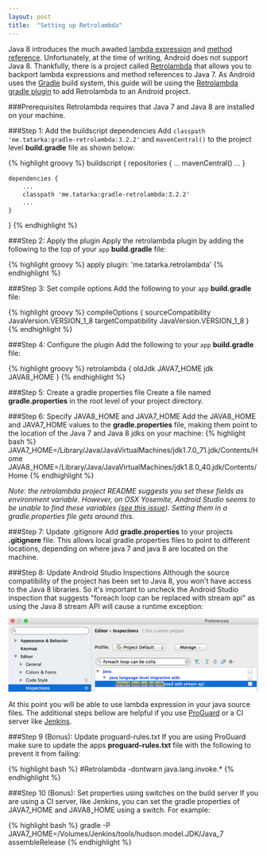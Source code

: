 ```yaml
---
layout: post
title:  "Setting up Retrolambda"
---
```


Java 8 introduces the much awaited [lambda expression] and [method reference]. Unfortunately, at the time of writing, Android does not support Java 8. Thankfully, there is a project called [Retrolambda] that allows you to backport lambda expressions and method references to Java 7. As Android uses the [Gradle] build system, this guide will be using the [Retrolambda gradle plugin] to add Retrolambda to an Android project.

<!--more-->

###Prerequisites
Retrolambda requires that Java 7 and Java 8 are installed on your machine.

###Step 1: Add the buildscript dependencies
Add `classpath 'me.tatarka:gradle-retrolambda:3.2.2'` and `mavenCentral()` to the project level **build.gradle** file as shown below:

{% highlight groovy %}
buildscript {
    repositories {
        ...
        mavenCentral()
        ...
    }

    dependencies {
        ...
        classpath 'me.tatarka:gradle-retrolambda:3.2.2'
        ...
    }
}
{% endhighlight %}

###Step 2: Apply the plugin
Apply the retrolambda plugin by adding the following to the top of your `app` **build.gradle** file:

{% highlight groovy %}
apply plugin: 'me.tatarka.retrolambda'
{% endhighlight %}

###Step 3: Set compile options
Add the following to your `app` **build.gradle** file:

{% highlight groovy %}
compileOptions {
    sourceCompatibility JavaVersion.VERSION_1_8
    targetCompatibility JavaVersion.VERSION_1_8
}
{% endhighlight %}

###Step 4: Configure the plugin
Add the following to your `app` **build.gradle** file:

{% highlight groovy %}
retrolambda {
    oldJdk JAVA7_HOME
    jdk JAVA8_HOME
}
{% endhighlight %}

###Step 5: Create a gradle properties file
Create a file named **gradle.properties** in the root level of your project directory.

###Step 6: Specify JAVA8_HOME and JAVA7_HOME
Add the JAVA8_HOME and JAVA7_HOME values to the **gradle.properties** file, making them point
to the location of the Java 7 and Java 8 jdks on your machine:
{% highlight bash %}
JAVA7_HOME=/Library/Java/JavaVirtualMachines/jdk1.7.0_71.jdk/Contents/Home
JAVA8_HOME=/Library/Java/JavaVirtualMachines/jdk1.8.0_40.jdk/Contents/Home
{% endhighlight %}

*Note: the retrolambda project README suggests you set these fields as environment variable. However, on OSX Yosemite, Android Studio seems to be unable to find these variables ([see this issue]). Setting them in a gradle.properties file gets around this.*

###Step 7: Update .gitignore
Add  **gradle.properties** to your projects **.gitignore** file. This allows local gradle.properties files to point to different locations, depending on where java 7 and java 8 are located on the machine.

###Step 8: Update Android Studio Inspections
Although the source compatibility of the project has been set to Java 8, you won't have access to the Java 8 libraries. So it's important to uncheck the Android Studio inspection that suggests "foreach loop can be replaced with stream api" as using the Java 8 stream API will cause a runtime exception:

![Android Studio Inspections](/assets/retrolambda_inspections.jpg)

At this point you will be able to use lambda expression in your java source files. The additional steps bellow are helpful if you use [ProGuard] or a CI server like [Jenkins].

###Step 9 (Bonus): Update proguard-rules.txt
If you are using ProGuard make sure to update the apps **proguard-rules.txt** file with the following to prevent it from failing:

{% highlight bash %}
#Retrolambda
-dontwarn java.lang.invoke.*
{% endhighlight %}

###Step 10 (Bonus): Set properties using switches on the build server
If you are using a CI server, like Jenkins, you can set the gradle properties of JAVA7_HOME and JAVA8_HOME using a switch. For example:

{% highlight bash %}
gradle -P JAVA7_HOME=/Volumes/Jenkins/tools/hudson.model.JDK/Java_7 assembleRelease
{% endhighlight %}

[Retrolambda]:https://github.com/orfjackal/retrolambda
[Retrolambda gradle plugin]:https://github.com/evant/gradle-retrolambda
[ProGuard]: http://proguard.sourceforge.net/
[see this issue]: https://github.com/evant/gradle-retrolambda/issues/61
[Jenkins]: https://jenkins-ci.org/
[lambda expression]:https://docs.oracle.com/javase/tutorial/java/javaOO/lambdaexpressions.html
[Gradle]:https://gradle.org/
[method reference]:https://docs.oracle.com/javase/tutorial/java/javaOO/methodreferences.html
